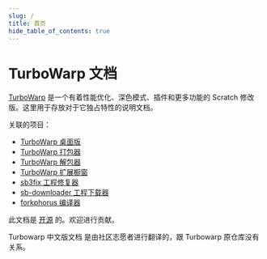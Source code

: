 ```yaml
---
slug: /
title: 首页
hide_table_of_contents: true
---
```


# TurboWarp 文档

[TurboWarp](https://turbowarp.org/) 是一个有着性能优化、深色模式、插件和更多功能的 Scratch 修改版。这里用于存放对于它独占特性的说明文档。

关联的项目：

 - [TurboWarp 桌面版](https://desktop.turbowarp.org/)
 - [TurboWarp 打包器](https://packager.turbowarp.org/)
 - [TurboWarp 解包器](https://turbowarp.github.io/unpackager/)
 - [TurboWarp 扩展橱窗](https://extensions.turbowarp.org/)
 - [sb3fix 工程修复器](https://turbowarp.github.io/sb3fix/)
 - [sb-downloader 工程下载器](https://forkphorus.github.io/sb-downloader/)
 - [forkphorus 编译器](https://forkphorus.github.io/)

此文档是 [开源](https://github.com/TurboWarp/docs) 的。欢迎进行贡献。

Turbowarp 中文版文档 是由社区志愿者进行翻译的，跟 Turbowarp 原仓库没有关系。
